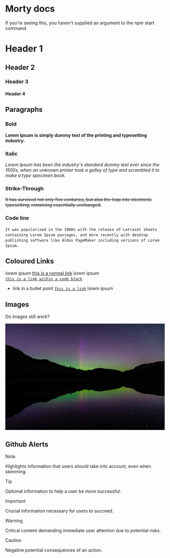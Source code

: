 # Morty docs
If you're seeing this, you haven't supplied an argument to the npm start command.

# Header 1
## Header 2
### Header 3
#### Header 4

## Paragraphs
### Bold
**Lorem Ipsum is simply dummy text of the printing and typesetting industry.**
### Italic
_Lorem Ipsum has been the industry's standard dummy text ever since the 1500s, when an unknown printer took a galley of type and scrambled it to make a type specimen book._
### Strike-Through
~~It has survived not only five centuries, but also the leap into electronic typesetting, remaining essentially unchanged.~~
### Code line
`It was popularised in the 1960s with the release of Letraset sheets containing Lorem Ipsum passages, and more recently with desktop publishing software like Aldus PageMaker including versions of Lorem Ipsum.`

## Coloured Links
lorem ipsum [this is a normal link](https://github.com/bbc) lorem ipsum<br>
[`this is a link within a code block`](https://github.com/bbc)
* link in a bullet point [`this is a link`](https://bbc-tpg.slack.com/archives/CH62XGS77) lorem ipsum

## Images
Do images still work?

![Image 1](./folder/subFolder/test.jpg)

## Github Alerts

> [!NOTE]  
> Highlights information that users should take into account, even when skimming.

> [!TIP]
> Optional information to help a user be more successful.

> [!IMPORTANT]  
> Crucial information necessary for users to succeed.

> [!WARNING]  
> Critical content demanding immediate user attention due to potential risks.

> [!CAUTION]
> Negative potential consequences of an action.